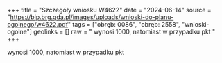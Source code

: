 +++
title = "Szczegóły wniosku W4622"
date = "2024-06-14"
source = "https://bip.brg.gda.pl/images/uploads/wnioski-do-planu-ogolnego/w4622.pdf"
tags = ["obręb: 0086", "obręb: 2558", "wnioski-ogolne"]
geolinks = []
raw = " wynosi 1000, natomiast w przypadku pkt "
+++

 wynosi 1000, natomiast w przypadku pkt 


